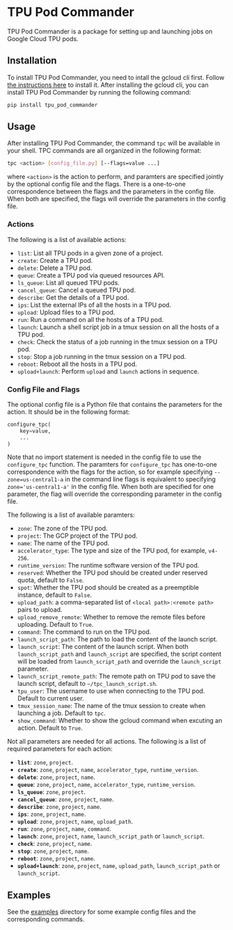 # TPU Pod Commander
TPU Pod Commander is a package for setting up and launching jobs on Google Cloud TPU pods.

## Installation
To install TPU Pod Commander, you need to intall the gcloud cli first. Follow
[the instructions here](https://cloud.google.com/sdk/docs/install) to install it.
After installing the gcloud cli, you can install TPU Pod Commander by running the following command:
```bash
pip install tpu_pod_commander
```


## Usage
After installing TPU Pod Commander, the command `tpc` will be available in your
shell. TPC commands are all organized in the following format:
```bash
tpc <action> [config_file.py] [--flags=value ...]
```
where `<action>` is the action to perform, and paramters are specified jointly
by the optional config file and the flags. There is a one-to-one correspondence
between the flags and the parameters in the config file. When both are specified,
the flags will override the parameters in the config file.


### Actions
The following is a list of available actions:
- `list`: List all TPU pods in a given zone of a project.
- `create`: Create a TPU pod.
- `delete`: Delete a TPU pod.
- `queue`: Create a TPU pod via queued resources API.
- `ls_queue`: List all queued TPU pods.
- `cancel_queue`: Cancel a queued TPU pod.
- `describe`: Get the details of a TPU pod.
- `ips`: List the external IPs of all the hosts in a TPU pod.
- `upload`: Upload files to a TPU pod.
- `run`: Run a command on all the hosts of a TPU pod.
- `launch`: Launch a shell script job in a tmux session on all the hosts of a TPU pod.
- `check`: Check the status of a job running in the tmux session on a TPU pod.
- `stop`: Stop a job running in the tmux session on a TPU pod.
- `reboot`: Reboot all the hosts in a TPU pod.
- `upload+launch`: Perform `upload` and `launch` actions in sequence.


### Config File and Flags
The optional config file is a Python file that contains the parameters for the
action. It should be in the following format:
```python
configure_tpc(
    key=value,
    ...
)
```
Note that no import statement is needed in the config file to use the
`configure_tpc` function. The paramters for `configure_tpc` has one-to-one
correspondence with the flags for the action, so for example specifying
`--zone=us-central1-a` in the command line flags is equivalent to specifying
`zone='us-central1-a'` in the config file. When both are specified for one
parameter, the flag will override the corresponding parameter in the config file.

The following is a list of available paramters:
- `zone`: The zone of the TPU pod.
- `project`: The GCP project of the TPU pod.
- `name`: The name of the TPU pod.
- `accelerator_type`: The type and size of the TPU pod, for example, `v4-256`.
- `runtime_version`: The runtime software version of the TPU pod.
- `reserved`: Whether the TPU pod should be created under reserved quota, default to `False`.
- `spot`: Whether the TPU pod should be created as a preemptible instance, default to `False`.
- `upload_path`: a comma-separated list of `<local path>:<remote path>` pairs to upload.
- `upload_remove_remote`: Whether to remove the remote files before uploading. Default to `True`.
- `command`: The command to run on the TPU pod.
- `launch_script_path`: The path to load the content of the launch script.
- `launch_script`: The content of the launch script. When both `launch_script_path`
  and `launch_script` are specified, the script content will be loaded from
  `launch_script_path` and override the `launch_script` parameter.
- `launch_script_remote_path`: The remote path on TPU pod to save the launch script,
  default to `~/tpc_launch_script.sh`.
- `tpu_user`: The username to use when connecting to the TPU pod. Default to current user.
- `tmux_session_name`: The name of the tmux session to create when launching a job.
  Default to `tpc`.
- `show_command`: Whether to show the gcloud command when excuting an action. Default to `True`.



Not all parameters are needed for all actions. The following is a list of required
parameters for each action:
- **`list`**: `zone`, `project`.
- **`create`**: `zone`, `project`, `name`, `accelerator_type`, `runtime_version`.
- **`delete`**: `zone`, `project`, `name`.
- **`queue`**: `zone`, `project`, `name`, `accelerator_type`, `runtime_version`.
- **`ls_queue`**: `zone`, `project`.
- **`cancel_queue`**: `zone`, `project`, `name`.
- **`describe`**: `zone`, `project`, `name`.
- **`ips`**: `zone`, `project`, `name`.
- **`upload`**: `zone`, `project`, `name`, `upload_path`.
- **`run`**: `zone`, `project`, `name`, `command`.
- **`launch`**: `zone`, `project`, `name`, `launch_script_path` or `launch_script`.
- **`check`**: `zone`, `project`, `name`.
- **`stop`**: `zone`, `project`, `name`.
- **`reboot`**: `zone`, `project`, `name`.
- **`upload+launch`**: `zone`, `project`, `name`, `upload_path`, `launch_script_path` or `launch_script`.


## Examples
See the [examples](examples) directory for some example config files and
the corresponding commands.
